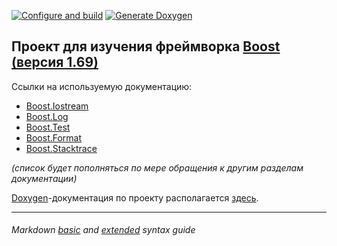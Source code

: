 [![Configure and build](https://github.com/alexen/using_boost/actions/workflows/build.yml/badge.svg)](https://github.com/alexen/using_boost/actions/workflows/build.yml)
[![Generate Doxygen](https://github.com/alexen/using_boost/actions/workflows/gendoc.yml/badge.svg)](https://github.com/alexen/using_boost/actions/workflows/gendoc.yml)

## Проект для изучения фреймворка [Boost (версия 1.69)](https://www.boost.org/doc/libs/1_69_0/?view=categorized)

Ссылки на используемую документацию:  
- [Boost.Iostream](https://www.boost.org/doc/libs/1_69_0/libs/iostreams/)
- [Boost.Log](https://www.boost.org/doc/libs/1_69_0/libs/log/)
- [Boost.Test](https://www.boost.org/doc/libs/1_69_0/libs/test/doc/html/index.html)
- [Boost.Format](https://www.boost.org/doc/libs/1_69_0/libs/format/doc/format.html)
- [Boost.Stacktrace](https://www.boost.org/doc/libs/1_69_0/doc/html/stacktrace.html)

*(список будет пополняться по мере обращения к другим разделам документации)*

[Doxygen][doxygen]-документация по проекту располагается [здесь][mydoc].

---

###### Markdown *[basic][md-basic]* and *[extended][md-ext]* syntax guide 

[doxygen]: <https://www.doxygen.nl/index.html>
[mydoc]: <https://alexen.github.io/using_boost>
[md-basic]: <https://www.markdownguide.org/basic-syntax/>
[md-ext]: <https://www.markdownguide.org/extended-syntax/>
